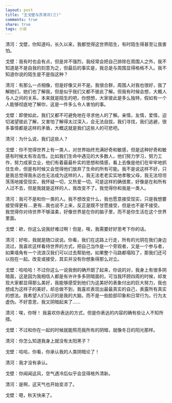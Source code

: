 ```yaml
---
layout: post
title: "王戈壁与苏清河(三)"
comments: true
share: true
tags: 小说
---
```



清河：戈壁，你知道吗，长久以来，我都觉得这世界陌生，有时陌生得甚至让我害怕。

戈壁：我有时也会有点，但是并不强烈，我经常会把自己排除在周围人之外，我不知道是不是自我的刻意为之，但最后的事实是，我总是与周围显得格格不入。我不知道你说的陌生是不是指这种？

清河：有那么一点相像，但是好像又并不是。我很合群，周围人对我也很好，我了解她们，她们也了解我，但是似乎我们又都不彼此了解。但我有时候会想，大概人与人之间的关系，本来就是陌生的吧，你想想，大家彼此是多么独特，假如有一个人能够彻底地了解你，这是一件多么令人害怕的事。

戈壁：即使如此，我们又都不可避免地在寻求他人的了解。亲情，友情，爱情，迫切渴望彼此了解，又害怕了解得太过深入，会无法自拔。我们寻找，我们逃避，很多事情都是这样的矛盾，大概这就是我们这些人的可悲吧。

清河：为什么说，我们这些人？

戈壁：你不觉得世界上有一类人，对世界始终充满好奇和敏感，但是这种好奇和敏感有时候太有攻击性。比如我们生命中遇见的大多数人，他们努力学习，努力工作，努力成家立业，他们有着最最朴实的思想和情感，看上去像是他们在牢牢地抓住生命，但是有时候又会觉得他们放弃了生命的所有可能。我不是说这样不好，只是我总觉得我永远也无法成为这样的人，我无法老老实实地孝敬父母，我无法坦坦荡荡地接受现实，我怀疑一切，又热爱一切。可是这样的确很累，好像是在和所有人过不去，但是我就是这样的人，我改变不了。我觉得你和我是一类人。

清河：我可不是和你一类的人。我不想改变什么，我也愿意接受现实，只是我想要接受得更有....更有...我也说不上来，反正是既不甘愿接受，但是也不是不接受。我觉得你对待世界不够温柔，好像世界是在你的脑子里，而不是你生活在这个世界里面。

戈壁：欸，你这么说我好难过啊！但是，唉，我需要好好思考下你的话。

清河：好啦，我就是随口说说。你看，我们在这路上行走，所有的光阴在我们身边流过，我喜欢这样看待世界的方式，把自己当作是一个旁观者，又是一个参与者，如果墙角有一个流浪汉我们可以过去帮助他，如果整个马路都塌陷了，那我们还可以抱在一起。改变或接受，其实并没有你想象得那么对立。

戈壁：哈哈哈！不过你这么一说我倒的确开朗了起来，你说的对，我身上有很多阴暗面，这是因为我相信人都是有许许多多阴暗面的，可当我环顾四周的时候，却发现大家都显得那么美好，我能够感受到他们为这美好的表象付出的巨大努力，我也想成为这样子的美好，却总做不到，我喜欢表现出最最真实的自己，表露所有真实的想法。我希望人们认识的是我的大脑，而不是一些脸部印象和日常行为。行为太虚伪。不好意思，我又阴暗起来了......

清河：唉，你呀！ 我喜欢你表达的方式，但是你表达的内容的确有些让人不知所措。

戈壁：不过和你在一起的时候就能照亮我所有的阴暗，就像冬日的阳光那样。

清河：你怎么知道我身上就没有太阳黑子？

戈壁：哈哈，你看，你承认我的人类阴暗论了！

清河：我才没有承认。

戈壁：你闻闻这风，空气遇冷后似乎会显得格外清新。

清河：是啊，这天气也开始变凉了。

戈壁：嗯，秋天快来了。








